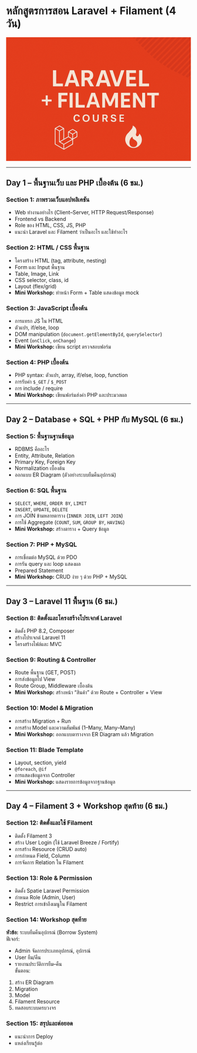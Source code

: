 # หลักสูตรการสอน Laravel + Filament (4 วัน)

<img src="img/logo.png" alt="Client–Server Model">

---

## Day 1 – พื้นฐานเว็บ และ PHP เบื้องต้น (6 ชม.)

### Section 1: ภาพรวมเว็บแอปพลิเคชัน
- Web ทำงานอย่างไร (Client–Server, HTTP Request/Response)
- Frontend vs Backend
- Role ของ HTML, CSS, JS, PHP
- แนะนำ Laravel และ Filament ว่าเป็นอะไร และใช้ทำอะไร

### Section 2: HTML / CSS พื้นฐาน
- โครงสร้าง HTML (tag, attribute, nesting)
- Form และ Input พื้นฐาน
- Table, Image, Link
- CSS selector, class, id
- Layout (flex/grid)
- **Mini Workshop:** ทำหน้า Form + Table แสดงข้อมูล mock

### Section 3: JavaScript เบื้องต้น
- การแทรก JS ใน HTML
- ตัวแปร, if/else, loop
- DOM manipulation (`document.getElementById`, `querySelector`)
- Event (`onClick`, `onChange`)
- **Mini Workshop:** เขียน script ตรวจสอบฟอร์ม

### Section 4: PHP เบื้องต้น
- PHP syntax: ตัวแปร, array, if/else, loop, function
- การรับค่า `$_GET` / `$_POST`
- การ include / require
- **Mini Workshop:** เขียนฟอร์มส่งค่า PHP และประมวลผล

---

## Day 2 – Database + SQL + PHP กับ MySQL (6 ชม.)

### Section 5: พื้นฐานฐานข้อมูล
- RDBMS คืออะไร
- Entity, Attribute, Relation
- Primary Key, Foreign Key
- Normalization เบื้องต้น
- ออกแบบ ER Diagram (ตัวอย่างระบบยืมคืนอุปกรณ์)

### Section 6: SQL พื้นฐาน
- `SELECT`, `WHERE`, `ORDER BY`, `LIMIT`
- `INSERT`, `UPDATE`, `DELETE`
- การ JOIN ข้ามหลายตาราง (`INNER JOIN`, `LEFT JOIN`)
- การใช้ Aggregate (`COUNT`, `SUM`, `GROUP BY`, `HAVING`)
- **Mini Workshop:** สร้างตาราง + Query ข้อมูล

### Section 7: PHP + MySQL
- การเชื่อมต่อ MySQL ด้วย PDO
- การรัน query และ loop แสดงผล
- Prepared Statement
- **Mini Workshop:** CRUD ง่าย ๆ ด้วย PHP + MySQL

---

## Day 3 – Laravel 11 พื้นฐาน (6 ชม.)

### Section 8: ติดตั้งและโครงสร้างโปรเจกต์ Laravel
- ติดตั้ง PHP 8.2, Composer
- สร้างโปรเจกต์ Laravel 11
- โครงสร้างไฟล์และ MVC

### Section 9: Routing & Controller
- Route พื้นฐาน (GET, POST)
- การส่งข้อมูลไป View
- Route Group, Middleware เบื้องต้น
- **Mini Workshop:** สร้างหน้า “สินค้า” ด้วย Route + Controller + View

### Section 10: Model & Migration
- การสร้าง Migration + Run
- การสร้าง Model และความสัมพันธ์ (1–Many, Many–Many)
- **Mini Workshop:** ออกแบบตารางจาก ER Diagram แล้ว Migration

### Section 11: Blade Template
- Layout, section, yield
- `@foreach`, `@if`
- การแสดงข้อมูลจาก Controller
- **Mini Workshop:** แสดงรายการข้อมูลจากฐานข้อมูล

---

## Day 4 – Filament 3 + Workshop สุดท้าย (6 ชม.)

### Section 12: ติดตั้งและใช้ Filament
- ติดตั้ง Filament 3
- สร้าง User Login (ใช้ Laravel Breeze / Fortify)
- การสร้าง Resource (CRUD auto)
- การกำหนด Field, Column
- การจัดการ Relation ใน Filament

### Section 13: Role & Permission
- ติดตั้ง Spatie Laravel Permission
- กำหนด Role (Admin, User)
- Restrict การเข้าถึงเมนูใน Filament

### Section 14: Workshop สุดท้าย
**หัวข้อ:** ระบบยืมคืนอุปกรณ์ (Borrow System)  
ฟีเจอร์:
- Admin จัดการประเภทอุปกรณ์, อุปกรณ์
- User ยืม/คืน
- รายงานประวัติการยืม–คืน  
ขั้นตอน:
1. สร้าง ER Diagram
2. Migration
3. Model
4. Filament Resource
5. ทดสอบระบบครบวงจร

### Section 15: สรุปและต่อยอด
- แนะนำการ Deploy
- แหล่งเรียนรู้ต่อ

